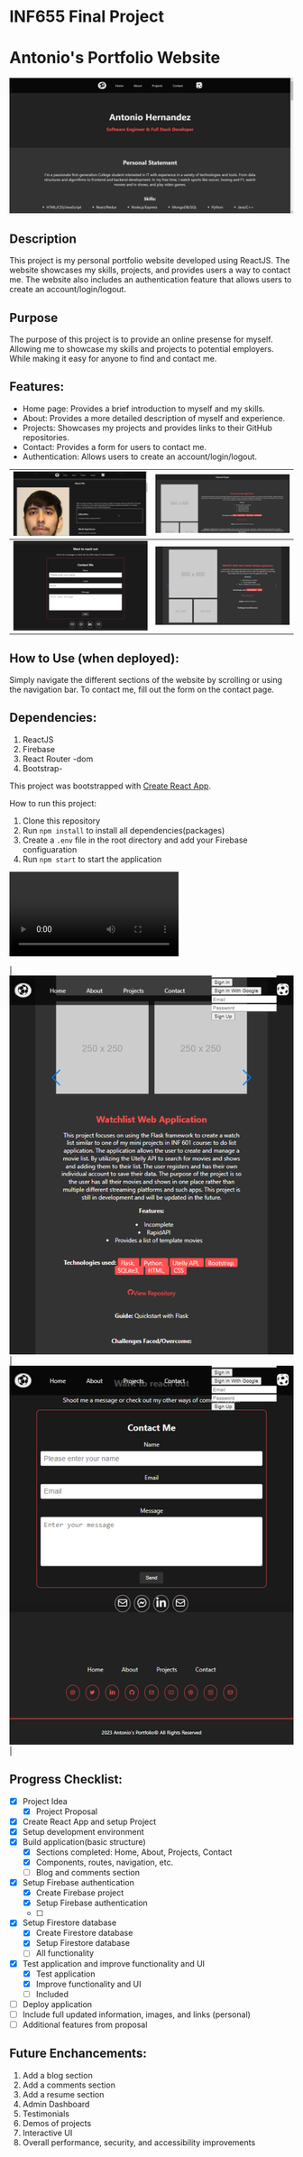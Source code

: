 # INF655 Final Project

# Antonio's Portfolio Website

![App screenshot](./img/hometop.png)

## Description
This project is my personal portfolio website developed using ReactJS. The website showcases my skills, projects, and provides users a way to contact me. The website also includes an authentication feature that allows users to create an account/login/logout. 

## Purpose
The purpose of this project is to provide an online presense for myself. Allowing me to showcase my skills and projects to potential employers. While making it easy for anyone to find and contact me.

## Features:
- Home page: Provides a brief introduction to myself and my skills.
- About: Provides a more detailed description of myself and experience.
- Projects: Showcases my projects and provides links to their GitHub repositories.
- Contact: Provides a form for users to contact me.
- Authentication: Allows users to create an account/login/logout.

| ![About](./img/about.png) | ![Project](./img/projex.png) |
|:---:|:---:|
| ![Contact](./img/contact.png) | ![Showcase](./img/showcase.png) |

## How to Use (when deployed):
Simply navigate the different sections of the website by scrolling or using the navigation bar. To contact me, fill out the form on the contact page. 

## Dependencies:
1. ReactJS
2. Firebase
3. React Router -dom
4. Bootstrap-

This project was bootstrapped with [Create React App](https://github.com/facebook/create-react-app).

How to run this project:
1. Clone this repository
2. Run `npm install` to install all dependencies(packages)
3. Create a `.env` file in the root directory and add your Firebase configuaration
4. Run `npm start` to start the application

![App gif](.img/example.mp4)

| ![mobile1](./img/mobileview.png) | ![mobile2](./img/mobilebottom.png) |

## Progress Checklist:
- [x] Project Idea
    - [x] Project Proposal
- [x] Create React App and setup Project
- [x] Setup development environment
- [x] Build application(basic structure)
    - [x] Sections completed: Home, About, Projects, Contact
    - [x] Components, routes, navigation, etc.
    - [ ] Blog and comments section
- [x] Setup Firebase authentication
    - [x] Create Firebase project
    - [x] Setup Firebase authentication
    - [ ] 
- [x] Setup Firestore database
    - [x] Create Firestore database
    - [x] Setup Firestore database
    - [ ] All functionality
- [x] Test application and improve functionality and UI
    - [x] Test application
    - [x] Improve functionality and UI
    - [ ] Included 
- [ ] Deploy application
- [ ] Include full updated information, images, and links (personal)
- [ ] Additional features from proposal

## Future Enchancements: 
1. Add a blog section
2. Add a comments section
3. Add a resume section
4. Admin Dashboard
5. Testimonials
6. Demos of projects
7. Interactive UI
8. Overall performance, security, and accessibility improvements
